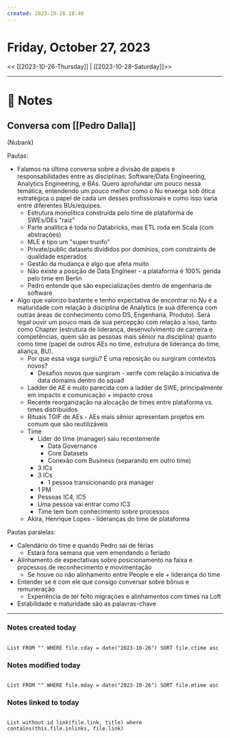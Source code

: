 ```yaml
---
created: 2023-10-26 18:40
---
```


# Friday, October 27, 2023

<< [[2023-10-26-Thursday]] | [[2023-10-28-Saturday]]>>

---

# 📝 Notes
## Conversa com [[Pedro Dalla]]
(Nubank)

Pautas:
- Falamos na última conversa sobre a divisão de papeis e responsabilidades entre as disciplinas: Software/Data Engineering, Analytics Engineering, e BAs. Quero aprofundar um pouco nessa temática, entendendo um pouco melhor como o Nu enxerga sob ótica estratégica o papel de cada um desses profissionais e como isso varia entre diferentes BUs/equipes.
	- Estrutura monolítica construída pelo time de plataforma de SWEs/DEs "raiz"
	- Parte analítica é toda no Databricks, mas ETL roda em Scala (com abstrações)
	- MLE é tipo um "super trunfo"
	- Private/public datasets divididos por domínios, com constraints de qualidade esperados
	- Gestão da mudança é algo que afeta muito
	- Não existe a posição de Data Engineer - a plataforma é 100% gerida pelo time em Berlin
	- Pedro entende que são especializações dentro de engenharia de software
- Algo que valorizo bastante e tenho expectativa de encontrar no Nu é a maturidade com relação à disciplina de Analytics (e sua diferença com outras áreas de conhecimento como DS, Engenharia, Produto). Será legal ouvir um pouco mais da sua percepção com relação a isso, tanto como Chapter (estrutura de liderança, desenvolvimento de carreira e competências, quem são as pessoas mais sênior na disciplina) quanto como time (papel de outros AEs no time, estrutura de liderança do time, aliança, BU).
	- Por que essa vaga surgiu? É uma reposição ou surgiram contextos novos?
		- Desafios novos que surgiram - xerife com relação à iniciativa de data domains dentro do squad
	- Ladder de AE é muito parecida com a ladder de SWE, principalmente em impacto e comunicação + impacto cross
	- Recente reorganização na alocação de times entre plataforma vs. times distribuídos
	- Rituais TGIF de AEs - AEs mais sênior apresentam projetos em comum que são reutilizáveis
	- Time
		- Líder do time (manager) saiu recentemente
			- Data Governance
			- Core Datasets
			- Conexão com Business (separando em outro time)
		- 3 ICs 
		- 3 ICs
			- 1 pessoa transicionando pra manager
		- 1 PM
		- Pessoas IC4, IC5
		- Uma pessoa vai entrar como IC3
		- Time tem bom conhecimento sobre processos
	- Akira, Henrique Lopes - lideranças do time de plataforma

Pautas paralelas:
- Calendário do time e quando Pedro sai de férias
	- Estará fora semana que vem emendando o feriado
- Alinhamento de expectativas sobre posicionamento na faixa e processos de reconhecimento e movimentação
	- Se houve ou não alinhamento entre People e ele + liderança do time
- Entender se é com ele que consigo conversar sobre bônus e remuneração
	- Experiência de ter feito migrações e alinhamentos com times na Loft
- Estabilidade e maturidade são as palavras-chave

---

### Notes created today

```dataview

List FROM "" WHERE file.cday = date("2023-10-26") SORT file.ctime asc

```

### Notes modified today

```dataview

List FROM "" WHERE file.mday = date("2023-10-26") SORT file.mtime asc

```

### Notes linked to today

```dataview 

List without id link(file.link, title) where contains(this.file.inlinks, file.link)

```